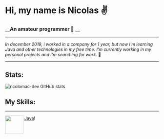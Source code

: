 # Hi, my name is Nicolas ✌️


### __An amateur programmer 👀 __

___
*In december 2019, i worked in a company for 1 year, but now i'm learning Java and other technologies in my free time.
I'm currently working in my personal projects and i'm searching for work.* 🏃
___

## Stats:

![ncolomac-dev GitHub stats](https://github-readme-stats.vercel.app/api?username=ncolomac-dev&theme=solarized-dark&show_icons=true)

## My Skills:
___

<img align="left" height="60" src="">[Java]!

[Java]: https://github.com/ncolomac-dev/ncolomac-dev/blob/main/Images/256x256/css-131-722685.png
